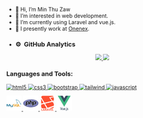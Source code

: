 - 👋 Hi, I’m Min Thu Zaw
- 👀 I’m interested in web development. 
- 🌱 I’m currently using Laravel and vue.js. 
- 💼 I presently work at <a href="https://onenex.co/" target="_blank" rel="noreferrer">Onenex</a>. 
- ### ⚙️ &nbsp;GitHub Analytics
<p align="center">
    <a href="https://github.com/minthuzaw">
        <img height="180em"
             src="https://github-readme-stats-eight-theta.vercel.app/api?username=minthuzaw&show_icons=true&theme=algolia&include_all_commits=true&count_private=true"/>
        <img height="180em"
             src="https://github-readme-stats-eight-theta.vercel.app/api/top-langs/?username=minthuzaw&layout=compact&langs_count=8&theme=algolia"/>
    </a>
</p>
<h3 align="left">Languages and Tools:</h3>
<p align="left">
    <a href="https://www.w3.org/html/" target="_blank" rel="noreferrer">
        <img src="https://github.com/AsmrProg-YT/AsmrProg-YT/blob/master/assets/html.svg"
             alt="html5" width="100" height="40"/>
    </a>
    <a href="https://www.w3schools.com/css/" target="_blank" rel="noreferrer">
        <img src="https://github.com/AsmrProg-YT/AsmrProg-YT/blob/master/assets/css.svg"
             alt="css3" width="100" height="40"/>
    </a>
    <a href="https://getbootstrap.com" target="_blank" rel="noreferrer">
        <img src="https://github.com/AsmrProg-YT/AsmrProg-YT/blob/master/assets/bootstrap.svg"
             alt="bootstrap" width="140" height="40"/>
    </a>
    <a href="https://tailwindcss.com" target="_blank" rel="noreferrer">
        <img src="https://github.com/AsmrProg-YT/AsmrProg-YT/blob/master/assets/tailwind.svg" alt="tailwind" width="140"
             height="40"/>
    </a>
    <a href="https://developer.mozilla.org/en-US/docs/Web/JavaScript" target="_blank" rel="noreferrer">
        <img src="https://github.com/AsmrProg-YT/AsmrProg-YT/blob/master/assets/javascript.svg"
             alt="javascript" width="140" height="40"/>
    </a>
</p>
<p align="left">
    <a href="https://www.mysql.com/" target="_blank" rel="noreferrer">
        <img src="https://raw.githubusercontent.com/devicons/devicon/master/icons/mysql/mysql-original-wordmark.svg"
             alt="mysql" width="40" height="40"/>
    </a>
    <a href="https://www.php.net" target="_blank" rel="noreferrer">
        <img src="https://raw.githubusercontent.com/devicons/devicon/master/icons/php/php-original.svg" alt="php"
             width="40" height="40"/>
    </a>
    <a href="https://laravel.com/" target="_blank" rel="noreferrer">
        <img src="https://raw.githubusercontent.com/devicons/devicon/master/icons/laravel/laravel-plain-wordmark.svg"
             alt="laravel" width="40" height="40"/>
    </a>
    <a href="https://vuejs.org/" target="_blank" rel="noreferrer">
        <img src="https://raw.githubusercontent.com/devicons/devicon/master/icons/vuejs/vuejs-original-wordmark.svg"
             alt="vuejs" width="40" height="40"/>
    </a>
</p>

